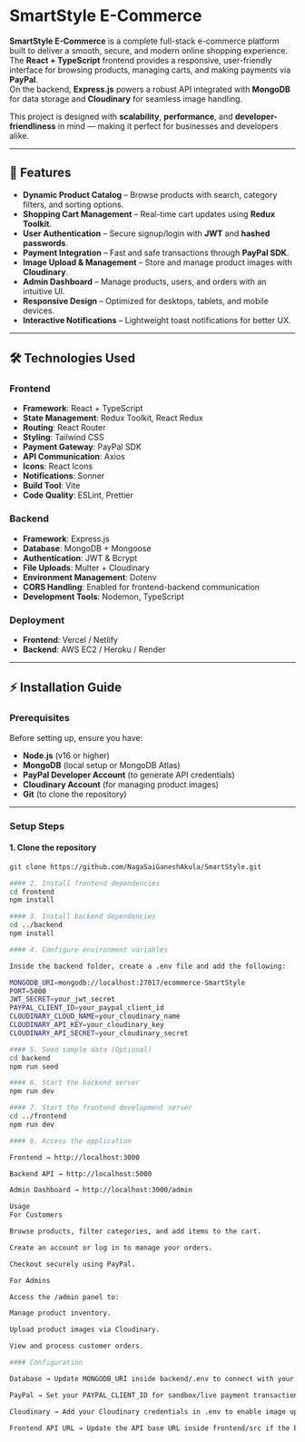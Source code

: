 # SmartStyle E-Commerce

**SmartStyle E-Commerce** is a complete full-stack e-commerce platform built to deliver a smooth, secure, and modern online shopping experience.  
The **React + TypeScript** frontend provides a responsive, user-friendly interface for browsing products, managing carts, and making payments via **PayPal**.  
On the backend, **Express.js** powers a robust API integrated with **MongoDB** for data storage and **Cloudinary** for seamless image handling.  

This project is designed with **scalability**, **performance**, and **developer-friendliness** in mind — making it perfect for businesses and developers alike.

---

## 🚀 Features

- **Dynamic Product Catalog** – Browse products with search, category filters, and sorting options.
- **Shopping Cart Management** – Real-time cart updates using **Redux Toolkit**.
- **User Authentication** – Secure signup/login with **JWT** and **hashed passwords**.
- **Payment Integration** – Fast and safe transactions through **PayPal SDK**.
- **Image Upload & Management** – Store and manage product images with **Cloudinary**.
- **Admin Dashboard** – Manage products, users, and orders with an intuitive UI.
- **Responsive Design** – Optimized for desktops, tablets, and mobile devices.
- **Interactive Notifications** – Lightweight toast notifications for better UX.

---

## 🛠️ Technologies Used

### **Frontend**
- **Framework**: React + TypeScript  
- **State Management**: Redux Toolkit, React Redux  
- **Routing**: React Router  
- **Styling**: Tailwind CSS  
- **Payment Gateway**: PayPal SDK  
- **API Communication**: Axios  
- **Icons**: React Icons  
- **Notifications**: Sonner  
- **Build Tool**: Vite  
- **Code Quality**: ESLint, Prettier  

### **Backend**
- **Framework**: Express.js  
- **Database**: MongoDB + Mongoose  
- **Authentication**: JWT & Bcrypt  
- **File Uploads**: Multer + Cloudinary  
- **Environment Management**: Dotenv  
- **CORS Handling**: Enabled for frontend-backend communication  
- **Development Tools**: Nodemon, TypeScript  

### **Deployment**
- **Frontend**: Vercel / Netlify  
- **Backend**: AWS EC2 / Heroku / Render  

---

## ⚡ Installation Guide

### **Prerequisites**
Before setting up, ensure you have:
- **Node.js** (v16 or higher)
- **MongoDB** (local setup or MongoDB Atlas)
- **PayPal Developer Account** (to generate API credentials)
- **Cloudinary Account** (for managing product images)
- **Git** (to clone the repository)

---

### **Setup Steps**

#### 1. Clone the repository
```bash
git clone https://github.com/NagaSaiGaneshAkula/SmartStyle.git

#### 2. Install frontend dependencies
cd frontend
npm install

#### 3. Install backend dependencies
cd ../backend
npm install

#### 4. Configure environment variables

Inside the backend folder, create a .env file and add the following:

MONGODB_URI=mongodb://localhost:27017/ecommerce-SmartStyle
PORT=5000
JWT_SECRET=your_jwt_secret
PAYPAL_CLIENT_ID=your_paypal_client_id
CLOUDINARY_CLOUD_NAME=your_cloudinary_name
CLOUDINARY_API_KEY=your_cloudinary_key
CLOUDINARY_API_SECRET=your_cloudinary_secret

#### 5. Seed sample data (Optional)
cd backend
npm run seed

#### 6. Start the backend server
npm run dev

#### 7. Start the frontend development server
cd ../frontend
npm run dev

#### 8. Access the application

Frontend → http://localhost:3000

Backend API → http://localhost:5000

Admin Dashboard → http://localhost:3000/admin

Usage
For Customers

Browse products, filter categories, and add items to the cart.

Create an account or log in to manage your orders.

Checkout securely using PayPal.

For Admins

Access the /admin panel to:

Manage product inventory.

Upload product images via Cloudinary.

View and process customer orders.

#### Configuration

Database → Update MONGODB_URI inside backend/.env to connect with your database.

PayPal → Set your PAYPAL_CLIENT_ID for sandbox/live payment transactions.

Cloudinary → Add your Cloudinary credentials in .env to enable image uploads.

Frontend API URL → Update the API base URL inside frontend/src if the backend runs on a different port.